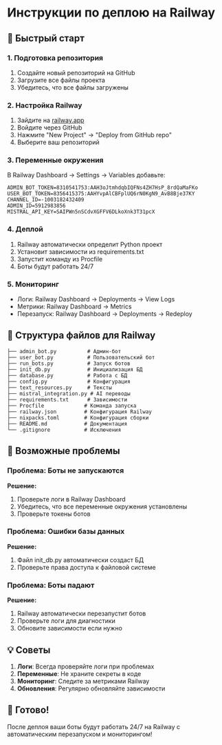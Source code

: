 # Инструкции по деплою на Railway

## 🚀 Быстрый старт

### 1. Подготовка репозитория
1. Создайте новый репозиторий на GitHub
2. Загрузите все файлы проекта
3. Убедитесь, что все файлы загружены

### 2. Настройка Railway
1. Зайдите на [railway.app](https://railway.app)
2. Войдите через GitHub
3. Нажмите "New Project" → "Deploy from GitHub repo"
4. Выберите ваш репозиторий

### 3. Переменные окружения
В Railway Dashboard → Settings → Variables добавьте:

```
ADMIN_BOT_TOKEN=8310541753:AAH3oJtmhdqbIQFNs4ZH7HsP_8rdQaMaFKo
USER_BOT_TOKEN=8356415375:AAHYvpAlCBFplUQ6rN0KgN9_AvB8Bje37KY
CHANNEL_ID=-1003182432409
ADMIN_ID=5912983856
MISTRAL_API_KEY=SAIPWn5nSCdvXGFFV6DLkoXnk3T31pcX
```

### 4. Деплой
1. Railway автоматически определит Python проект
2. Установит зависимости из requirements.txt
3. Запустит команду из Procfile
4. Боты будут работать 24/7

### 5. Мониторинг
- Логи: Railway Dashboard → Deployments → View Logs
- Метрики: Railway Dashboard → Metrics
- Перезапуск: Railway Dashboard → Deployments → Redeploy

## 📁 Структура файлов для Railway

```
├── admin_bot.py          # Админ-бот
├── user_bot.py           # Пользовательский бот
├── run_bots.py           # Запуск ботов
├── init_db.py            # Инициализация БД
├── database.py           # Работа с БД
├── config.py             # Конфигурация
├── text_resources.py     # Тексты
├── mistral_integration.py # AI переводы
├── requirements.txt      # Зависимости
├── Procfile             # Команда запуска
├── railway.json         # Конфигурация Railway
├── nixpacks.toml        # Конфигурация сборки
├── README.md            # Документация
└── .gitignore           # Исключения
```

## 🔧 Возможные проблемы

### Проблема: Боты не запускаются
**Решение:**
1. Проверьте логи в Railway Dashboard
2. Убедитесь, что все переменные окружения установлены
3. Проверьте токены ботов

### Проблема: Ошибки базы данных
**Решение:**
1. Файл init_db.py автоматически создаст БД
2. Проверьте права доступа к файловой системе

### Проблема: Боты падают
**Решение:**
1. Railway автоматически перезапустит ботов
2. Проверьте логи для диагностики
3. Обновите зависимости если нужно

## 💡 Советы

1. **Логи**: Всегда проверяйте логи при проблемах
2. **Переменные**: Не храните секреты в коде
3. **Мониторинг**: Следите за метриками Railway
4. **Обновления**: Регулярно обновляйте зависимости

## 🎯 Готово!

После деплоя ваши боты будут работать 24/7 на Railway с автоматическим перезапуском и мониторингом!
